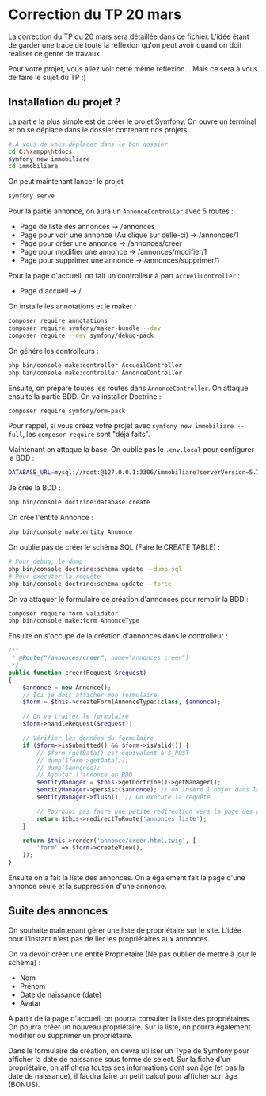# Correction du TP 20 mars

La correction du TP du 20 mars sera détaillée dans ce fichier. L'idée étant de garder une trace de toute la réflexion qu'on peut avoir quand on doit réaliser ce genre de travaux.

Pour votre projet, vous allez voir cette même reflexion... Mais ce sera à vous de faire le sujet du TP :)

## Installation du projet ?

La partie la plus simple est de créer le projet Symfony. On ouvre un terminal et on se déplace dans le dossier contenant nos projets

```bash
# A vous de vous déplacer dans le bon dossier
cd C:\xampp\htdocs
symfony new immobiliare
cd immobiliare
```

On peut maintenant lancer le projet

```bash
symfony serve
```

Pour la partie annonce, on aura un ```AnnonceController``` avec 5 routes :

- Page de liste des annonces -> /annonces
- Page pour voir une annonce (Au clique sur celle-ci) -> /annonces/1
- Page pour créer une annonce -> /annonces/creer
- Page pour modifier une annonce -> /annonces/modifier/1
- Page pour supprimer une annonce -> /annonces/supprimer/1

Pour la page d'accueil, on fait un controlleur à part ```AccueilController``` :

- Page d'accueil -> /

On installe les annotations et le maker :

```bash
composer require annotations
composer require symfony/maker-bundle --dev
composer require --dev symfony/debug-pack
```

On génére les controlleurs :

```bash
php bin/console make:controller AccueilController
php bin/console make:controller AnnonceController
```

Ensuite, on prépare toutes les routes dans ```AnnonceController```. On attaque ensuite la partie BDD. On va installer Doctrine :

```bash
composer require symfony/orm-pack
```

Pour rappel, si vous créez votre projet avec ```symfony new immobiliare --full```, les ```composer require``` sont "déjà faits".

Maintenant on attaque la base. On oublie pas le ```.env.local``` pour configurer la BDD :

```bash
DATABASE_URL=mysql://root:@127.0.0.1:3306/immobiliare?serverVersion=5.7
```

Je crée la BDD :

```bash
php bin/console doctrine:database:create
```

On crée l'entité Annonce :

```bash
php bin/console make:entity Annonce
```

On oublie pas de créer le schéma SQL (Faire le CREATE TABLE) :

```bash
# Pour debug, le dump
php bin/console doctrine:schema:update --dump-sql
# Pour exécuter la requête
php bin/console doctrine:schema:update --force
```

On va attaquer le formulaire de création d'annonces pour remplir la BDD :

```bash
composer require form validator
php bin/console make:form AnnonceType
```

Ensuite on s'occupe de la création d'annonces dans le controlleur :

```php
/**
 * @Route("/annonces/creer", name="annonces_creer")
 */
public function creer(Request $request)
{
    $annonce = new Annonce();
    // Ici je dois afficher mon formulaire
    $form = $this->createForm(AnnonceType::class, $annonce);

    // On va traiter le formulaire
    $form->handleRequest($request);

    // Vérifier les données du formulaire
    if ($form->isSubmitted() && $form->isValid()) {
        // $form->getData() est équivalent à $_POST
        // dump($form->getData());
        // dump($annonce);
        // Ajouter l'annonce en BDD
        $entityManager = $this->getDoctrine()->getManager();
        $entityManager->persist($annonce); // On insère l'objet dans la BDD
        $entityManager->flush(); // On exécute la requête

        // Pourquoi pas faire une petite redirection vers la page des annonces ?
        return $this->redirectToRoute('annonces_liste');
    }

    return $this->render('annonce/creer.html.twig', [
        'form' => $form->createView(),
    ]);
}
```

Ensuite on a fait la liste des annonces. On a également fait la page d'une annonce seule et la suppression d'une annonce.

## Suite des annonces

On souhaite maintenant gérer une liste de propriétaire sur le site. L'idée pour l'instant n'est pas de lier les propriétaires aux annonces.

On va devoir créer une entité Proprietaire (Ne pas oublier de mettre à jour le schéma) :

- Nom
- Prénom
- Date de naissance (date)
- Avatar

A partir de la page d'accueil, on pourra consulter la liste des propriétaires. On pourra créer un nouveau propriétaire. Sur la liste, on pourra également modifier ou supprimer un propriétaire.

Dans le formulaire de création, on devra utiliser un Type de Symfony pour afficher la date de naissance sous forme de select. Sur la fiche d'un propriétaire, on affichera toutes ses informations dont son âge (et pas la date de naissance), il faudra faire un petit calcul pour afficher son âge (BONUS).
